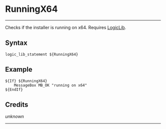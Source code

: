 # RunningX64

---

Checks if the installer is running on x64. Requires [LogicLib][1].

## Syntax

	logic_lib_statement ${RunningX64}

## Example

	${If} ${RunningX64}
		MessageBox MB_OK "running on x64"
	${EndIf}

## Credits

*unknown*

---

[1]: https://github.com/NSIS-Handbook/Documentation/tree/master/Includes/LogicLib